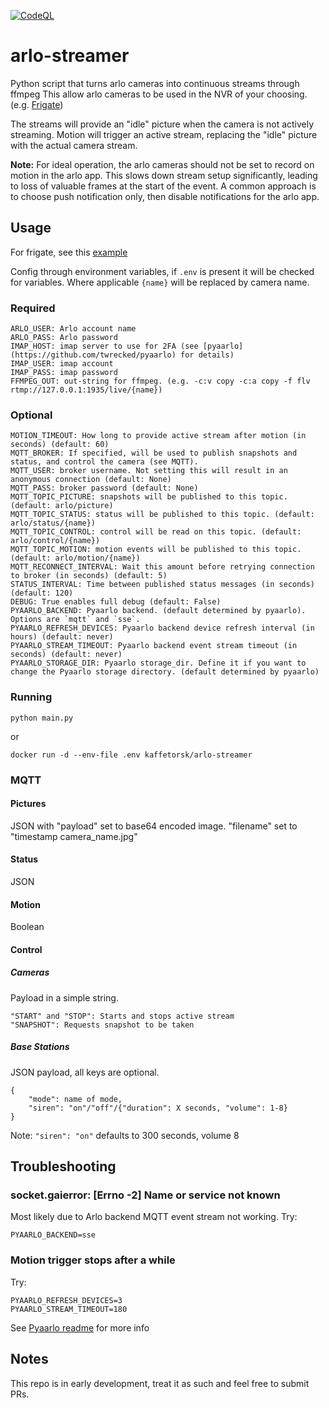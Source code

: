 [![CodeQL](https://github.com/kaffetorsk/arlo-streamer/actions/workflows/codeql.yml/badge.svg)](https://github.com/kaffetorsk/arlo-streamer/actions/workflows/codeql.yml)

# arlo-streamer
Python script that turns arlo cameras into continuous streams through ffmpeg
This allow arlo cameras to be used in the NVR of your choosing. (e.g. [Frigate](https://frigate.video/))

The streams will provide an "idle" picture when the camera is not actively streaming.
Motion will trigger an active stream, replacing the "idle" picture with the actual camera stream.

**Note:** For ideal operation, the arlo cameras should not be set to record on motion in the arlo app. This slows down stream setup significantly, leading to loss of valuable frames at the start of the event. A common approach is to choose push notification only, then disable notifications for the arlo app.

## Usage
For frigate, see this [example](examples/frigate)

Config through environment variables, if `.env` is present it will be checked for variables.
Where applicable `{name}` will be replaced by camera name.
### Required
```
ARLO_USER: Arlo account name
ARLO_PASS: Arlo password
IMAP_HOST: imap server to use for 2FA (see [pyaarlo](https://github.com/twrecked/pyaarlo) for details)
IMAP_USER: imap account
IMAP_PASS: imap password
FFMPEG_OUT: out-string for ffmpeg. (e.g. -c:v copy -c:a copy -f flv rtmp://127.0.0.1:1935/live/{name})
```
### Optional
```
MOTION_TIMEOUT: How long to provide active stream after motion (in seconds) (default: 60)
MQTT_BROKER: If specified, will be used to publish snapshots and status, and control the camera (see MQTT).
MQTT_USER: broker username. Not setting this will result in an anonymous connection (default: None)
MQTT_PASS: broker password (default: None)
MQTT_TOPIC_PICTURE: snapshots will be published to this topic. (default: arlo/picture)
MQTT_TOPIC_STATUS: status will be published to this topic. (default: arlo/status/{name})
MQTT_TOPIC_CONTROL: control will be read on this topic. (default: arlo/control/{name})
MQTT_TOPIC_MOTION: motion events will be published to this topic. (default: arlo/motion/{name})
MQTT_RECONNECT_INTERVAL: Wait this amount before retrying connection to broker (in seconds) (default: 5)
STATUS_INTERVAL: Time between published status messages (in seconds) (default: 120)
DEBUG: True enables full debug (default: False)
PYAARLO_BACKEND: Pyaarlo backend. (default determined by pyaarlo). Options are `mqtt` and `sse`.
PYAARLO_REFRESH_DEVICES: Pyaarlo backend device refresh interval (in hours) (default: never)
PYAARLO_STREAM_TIMEOUT: Pyaarlo backend event stream timeout (in seconds) (default: never)
PYAARLO_STORAGE_DIR: Pyaarlo storage_dir. Define it if you want to change the Pyaarlo storage directory. (default determined by pyaarlo)
```
### Running
```
python main.py
```
or
```
docker run -d --env-file .env kaffetorsk/arlo-streamer
```
### MQTT
#### Pictures
JSON with "payload" set to base64 encoded image. "filename" set to "timestamp camera_name.jpg"
#### Status
JSON
#### Motion
Boolean
#### Control
##### Cameras
Payload in a simple string.
```
"START" and "STOP": Starts and stops active stream
"SNAPSHOT": Requests snapshot to be taken
```
##### Base Stations
JSON payload, all keys are optional.
```
{
    "mode": name of mode,
    "siren": "on"/"off"/{"duration": X seconds, "volume": 1-8}
}
```
Note: `"siren": "on"` defaults to 300 seconds, volume 8
## Troubleshooting
### socket.gaierror: [Errno -2] Name or service not known
Most likely due to Arlo backend MQTT event stream not working.
Try:
```
PYAARLO_BACKEND=sse
```
### Motion trigger stops after a while
Try:
```
PYAARLO_REFRESH_DEVICES=3
PYAARLO_STREAM_TIMEOUT=180
```
See [Pyaarlo readme](https://github.com/twrecked/pyaarlo/tree/master#limitations) for more info
## Notes
This repo is in early development, treat it as such and feel free to submit PRs.
